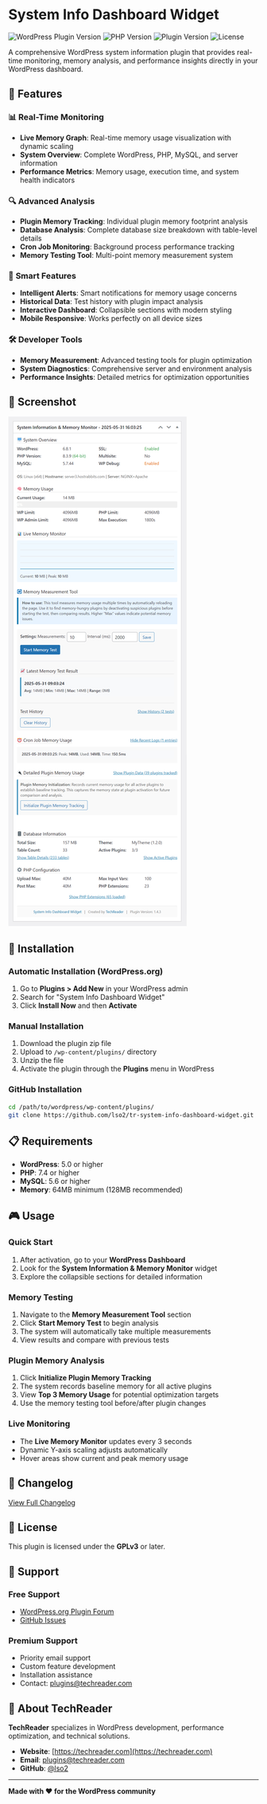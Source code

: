 # System Info Dashboard Widget

![WordPress Plugin Version](https://img.shields.io/badge/WordPress-6.0%2B-blue)
![PHP Version](https://img.shields.io/badge/PHP-7.4%2B-purple)
![Plugin Version](https://img.shields.io/badge/Version-1.4.3-green)
![License](https://img.shields.io/badge/License-GPLv3-orange)

A comprehensive WordPress system information plugin that provides real-time monitoring, memory analysis, and performance insights directly in your WordPress dashboard.

## 🚀 Features

### 📊 **Real-Time Monitoring**
- **Live Memory Graph**: Real-time memory usage visualization with dynamic scaling
- **System Overview**: Complete WordPress, PHP, MySQL, and server information
- **Performance Metrics**: Memory usage, execution time, and system health indicators

### 🔍 **Advanced Analysis**
- **Plugin Memory Tracking**: Individual plugin memory footprint analysis
- **Database Analysis**: Complete database size breakdown with table-level details
- **Cron Job Monitoring**: Background process performance tracking
- **Memory Testing Tool**: Multi-point memory measurement system

### 🎯 **Smart Features**
- **Intelligent Alerts**: Smart notifications for memory usage concerns
- **Historical Data**: Test history with plugin impact analysis
- **Interactive Dashboard**: Collapsible sections with modern styling
- **Mobile Responsive**: Works perfectly on all device sizes

### 🛠️ **Developer Tools**
- **Memory Measurement**: Advanced testing tools for plugin optimization
- **System Diagnostics**: Comprehensive server and environment analysis
- **Performance Insights**: Detailed metrics for optimization opportunities

## 📸 Screenshot

![Screenshot](assets/screen.jpg)

## 🔧 Installation

### Automatic Installation (WordPress.org)
1. Go to **Plugins > Add New** in your WordPress admin
2. Search for "System Info Dashboard Widget"
3. Click **Install Now** and then **Activate**

### Manual Installation
1. Download the plugin zip file
2. Upload to `/wp-content/plugins/` directory
3. Unzip the file
4. Activate the plugin through the **Plugins** menu in WordPress

### GitHub Installation
```bash
cd /path/to/wordpress/wp-content/plugins/
git clone https://github.com/lso2/tr-system-info-dashboard-widget.git
```

## 📋 Requirements

- **WordPress**: 5.0 or higher
- **PHP**: 7.4 or higher
- **MySQL**: 5.6 or higher
- **Memory**: 64MB minimum (128MB recommended)

## 🎮 Usage

### Quick Start
1. After activation, go to your **WordPress Dashboard**
2. Look for the **System Information & Memory Monitor** widget
3. Explore the collapsible sections for detailed information

### Memory Testing
1. Navigate to the **Memory Measurement Tool** section
2. Click **Start Memory Test** to begin analysis
3. The system will automatically take multiple measurements
4. View results and compare with previous tests

### Plugin Memory Analysis
1. Click **Initialize Plugin Memory Tracking**
2. The system records baseline memory for all active plugins
3. View **Top 3 Memory Usage** for potential optimization targets
4. Use the memory testing tool before/after plugin changes

### Live Monitoring
- The **Live Memory Monitor** updates every 3 seconds
- Dynamic Y-axis scaling adjusts automatically
- Hover areas show current and peak memory usage

## 📝 Changelog

[View Full Changelog](CHANGELOG.md)

## 📄 License

This plugin is licensed under the **GPLv3** or later.

## 🌟 Support

### Free Support
- [WordPress.org Plugin Forum](https://wordpress.org/support/plugin/tr-system-info-dashboard-widget/)
- [GitHub Issues](https://github.com/lso2/tr-system-info-dashboard-widget/issues)

### Premium Support
- Priority email support
- Custom feature development
- Installation assistance
- Contact: [plugins@techreader.com](mailto:support@techreader.com)

## 🏢 About TechReader

**TechReader** specializes in WordPress development, performance optimization, and technical solutions.

- **Website**: [https://techreader.com](https://techreader.com)
- **Email**: [plugins@techreader.com](mailto:contact@techreader.com)
- **GitHub**: [@lso2](https://github.com/lso2)

---

**Made with ❤️ for the WordPress community**